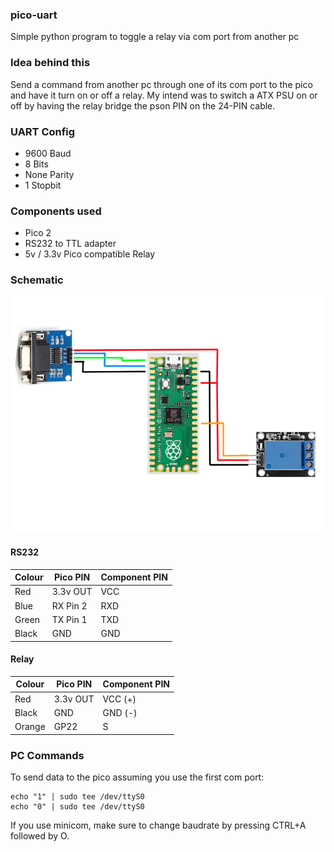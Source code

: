 ### pico-uart
Simple python program to toggle a relay via com port from another pc

### Idea behind this
Send a command from another pc through one of its com port to the pico and have it turn on or off a relay. My intend was to switch a ATX PSU on or off by having the relay bridge the pson PIN on the 24-PIN cable. 

### UART Config
- 9600 Baud
- 8 Bits
- None Parity
- 1 Stopbit

### Components used
- Pico 2
- RS232 to TTL adapter
- 5v / 3.3v Pico compatible Relay

### Schematic
![image](./pico.png)

#### RS232
| Colour    | Pico PIN | Component PIN |
| --------- | -------- |-------------- | 
| Red  | 3.3v OUT    | VCC |
| Blue | RX Pin 2     | RXD |
| Green    | TX Pin 1    | TXD |
| Black | GND | GND |

#### Relay
| Colour    | Pico PIN | Component PIN |
| --------- | -------- |-------------- | 
| Red  | 3.3v OUT    | VCC (+) |
| Black | GND    | GND (-) |
| Orange    | GP22    | S |

### PC Commands
To send data to the pico assuming you use the first com port:

```shell
echo "1" | sudo tee /dev/ttyS0
echo "0" | sudo tee /dev/ttyS0
```

If you use minicom, make sure to change baudrate by pressing CTRL+A followed by O.

